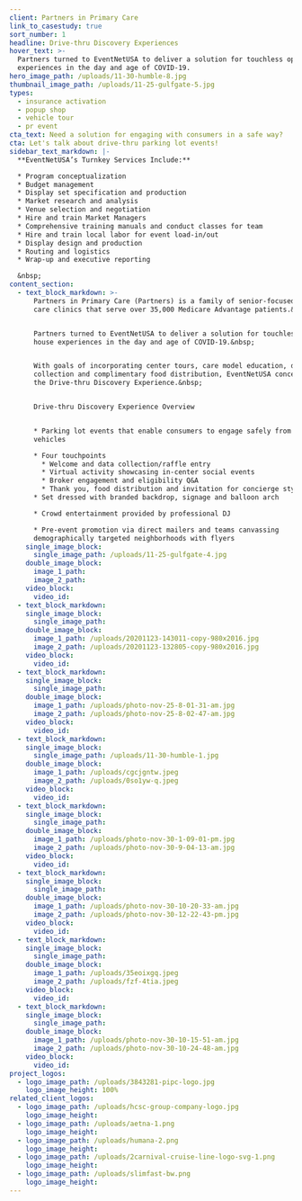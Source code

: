```yaml
---
client: Partners in Primary Care
link_to_casestudy: true
sort_number: 1
headline: Drive-thru Discovery Experiences
hover_text: >-
  Partners turned to EventNetUSA to deliver a solution for touchless open house
  experiences in the day and age of COVID-19.
hero_image_path: /uploads/11-30-humble-8.jpg
thumbnail_image_path: /uploads/11-25-gulfgate-5.jpg
types:
  - insurance activation
  - popup shop
  - vehicle tour
  - pr event
cta_text: Need a solution for engaging with consumers in a safe way?
cta: Let's talk about drive-thru parking lot events!
sidebar_text_markdown: |-
  **EventNetUSA’s Turnkey Services Include:**

  * Program conceptualization
  * Budget management
  * Display set specification and production
  * Market research and analysis
  * Venue selection and negotiation
  * Hire and train Market Managers
  * Comprehensive training manuals and conduct classes for team
  * Hire and train local labor for event load-in/out
  * Display design and production
  * Routing and logistics
  * Wrap-up and executive reporting

  &nbsp;
content_section:
  - text_block_markdown: >-
      Partners in Primary Care (Partners) is a family of senior-focused primary
      care clinics that serve over 35,000 Medicare Advantage patients.&nbsp;


      Partners turned to EventNetUSA to deliver a solution for touchless open
      house experiences in the day and age of COVID-19.&nbsp;


      With goals of incorporating center tours, care model education, data
      collection and complimentary food distribution, EventNetUSA conceptualized
      the Drive-thru Discovery Experience.&nbsp;


      Drive-thru Discovery Experience Overview


      * Parking lot events that enable consumers to engage safely from their
      vehicles

      * Four touchpoints
        * Welcome and data collection/raffle entry
        * Virtual activity showcasing in-center social events
        * Broker engagement and eligibility Q&A
        * Thank you, food distribution and invitation for concierge style virtual tour
      * Set dressed with branded backdrop, signage and balloon arch

      * Crowd entertainment provided by professional DJ

      * Pre-event promotion via direct mailers and teams canvassing
      demographically targeted neighborhoods with flyers
    single_image_block:
      single_image_path: /uploads/11-25-gulfgate-4.jpg
    double_image_block:
      image_1_path:
      image_2_path:
    video_block:
      video_id:
  - text_block_markdown:
    single_image_block:
      single_image_path:
    double_image_block:
      image_1_path: /uploads/20201123-143011-copy-980x2016.jpg
      image_2_path: /uploads/20201123-132805-copy-980x2016.jpg
    video_block:
      video_id:
  - text_block_markdown:
    single_image_block:
      single_image_path:
    double_image_block:
      image_1_path: /uploads/photo-nov-25-8-01-31-am.jpg
      image_2_path: /uploads/photo-nov-25-8-02-47-am.jpg
    video_block:
      video_id:
  - text_block_markdown:
    single_image_block:
      single_image_path: /uploads/11-30-humble-1.jpg
    double_image_block:
      image_1_path: /uploads/cgcjgntw.jpeg
      image_2_path: /uploads/0so1yw-q.jpeg
    video_block:
      video_id:
  - text_block_markdown:
    single_image_block:
      single_image_path:
    double_image_block:
      image_1_path: /uploads/photo-nov-30-1-09-01-pm.jpg
      image_2_path: /uploads/photo-nov-30-9-04-13-am.jpg
    video_block:
      video_id:
  - text_block_markdown:
    single_image_block:
      single_image_path:
    double_image_block:
      image_1_path: /uploads/photo-nov-30-10-20-33-am.jpg
      image_2_path: /uploads/photo-nov-30-12-22-43-pm.jpg
    video_block:
      video_id:
  - text_block_markdown:
    single_image_block:
      single_image_path:
    double_image_block:
      image_1_path: /uploads/35eoixgq.jpeg
      image_2_path: /uploads/fzf-4tia.jpeg
    video_block:
      video_id:
  - text_block_markdown:
    single_image_block:
      single_image_path:
    double_image_block:
      image_1_path: /uploads/photo-nov-30-10-15-51-am.jpg
      image_2_path: /uploads/photo-nov-30-10-24-48-am.jpg
    video_block:
      video_id:
project_logos:
  - logo_image_path: /uploads/3843281-pipc-logo.jpg
    logo_image_height: 100%
related_client_logos:
  - logo_image_path: /uploads/hcsc-group-company-logo.jpg
    logo_image_height:
  - logo_image_path: /uploads/aetna-1.png
    logo_image_height:
  - logo_image_path: /uploads/humana-2.png
    logo_image_height:
  - logo_image_path: /uploads/2carnival-cruise-line-logo-svg-1.png
    logo_image_height:
  - logo_image_path: /uploads/slimfast-bw.png
    logo_image_height:
---
```


